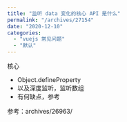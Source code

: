 ```yaml
---
title: "监听 data 变化的核心 API 是什么"
permalink: "/archives/27154"
date: "2020-12-10"
categories: 
  - "vuejs 常见问题"
  - "默认"
---
```


核心

- Object.defineProperty
- 以及深度监听，监听数组
- 有何缺点，参考

参考：archives/26963/
